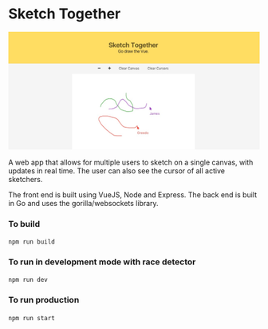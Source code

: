 # Sketch Together

![Screenshot](/src/Screenshot.jpg)

A web app that allows for multiple users to sketch on a single canvas, with updates in real time. The user can also see the cursor of all active sketchers.

The front end is built using VueJS, Node and Express. The back end is built in Go and uses the gorilla/websockets library.

### To build
`npm run build`

### To run in development mode with race detector
`npm run dev`

### To run production
`npm run start`
